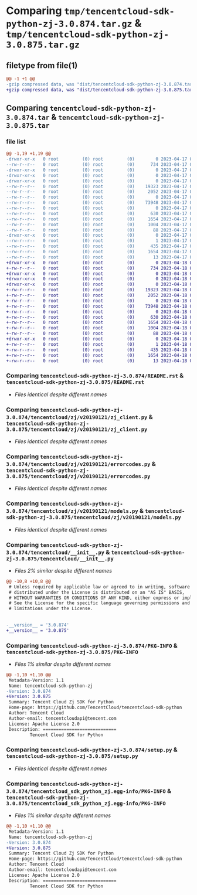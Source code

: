 # Comparing `tmp/tencentcloud-sdk-python-zj-3.0.874.tar.gz` & `tmp/tencentcloud-sdk-python-zj-3.0.875.tar.gz`

## filetype from file(1)

```diff
@@ -1 +1 @@
-gzip compressed data, was "dist/tencentcloud-sdk-python-zj-3.0.874.tar", last modified: Mon Apr 17 00:55:28 2023, max compression
+gzip compressed data, was "dist/tencentcloud-sdk-python-zj-3.0.875.tar", last modified: Tue Apr 18 01:08:31 2023, max compression
```

## Comparing `tencentcloud-sdk-python-zj-3.0.874.tar` & `tencentcloud-sdk-python-zj-3.0.875.tar`

### file list

```diff
@@ -1,19 +1,19 @@
-drwxr-xr-x   0 root         (0) root         (0)        0 2023-04-17 00:55:28.000000 tencentcloud-sdk-python-zj-3.0.874/
--rw-r--r--   0 root         (0) root         (0)      734 2023-04-17 00:55:28.000000 tencentcloud-sdk-python-zj-3.0.874/README.rst
-drwxr-xr-x   0 root         (0) root         (0)        0 2023-04-17 00:55:28.000000 tencentcloud-sdk-python-zj-3.0.874/tencentcloud/
-drwxr-xr-x   0 root         (0) root         (0)        0 2023-04-17 00:55:28.000000 tencentcloud-sdk-python-zj-3.0.874/tencentcloud/zj/
-drwxr-xr-x   0 root         (0) root         (0)        0 2023-04-17 00:55:28.000000 tencentcloud-sdk-python-zj-3.0.874/tencentcloud/zj/v20190121/
--rw-r--r--   0 root         (0) root         (0)    19323 2023-04-17 00:55:28.000000 tencentcloud-sdk-python-zj-3.0.874/tencentcloud/zj/v20190121/zj_client.py
--rw-r--r--   0 root         (0) root         (0)     2052 2023-04-17 00:55:28.000000 tencentcloud-sdk-python-zj-3.0.874/tencentcloud/zj/v20190121/errorcodes.py
--rw-r--r--   0 root         (0) root         (0)        0 2023-04-17 00:55:28.000000 tencentcloud-sdk-python-zj-3.0.874/tencentcloud/zj/v20190121/__init__.py
--rw-r--r--   0 root         (0) root         (0)    73948 2023-04-17 00:55:28.000000 tencentcloud-sdk-python-zj-3.0.874/tencentcloud/zj/v20190121/models.py
--rw-r--r--   0 root         (0) root         (0)        0 2023-04-17 00:55:28.000000 tencentcloud-sdk-python-zj-3.0.874/tencentcloud/zj/__init__.py
--rw-r--r--   0 root         (0) root         (0)      630 2023-04-17 00:55:28.000000 tencentcloud-sdk-python-zj-3.0.874/tencentcloud/__init__.py
--rw-r--r--   0 root         (0) root         (0)     1654 2023-04-17 00:55:28.000000 tencentcloud-sdk-python-zj-3.0.874/PKG-INFO
--rw-r--r--   0 root         (0) root         (0)     1004 2023-04-17 00:55:28.000000 tencentcloud-sdk-python-zj-3.0.874/setup.py
--rw-r--r--   0 root         (0) root         (0)       88 2023-04-17 00:55:28.000000 tencentcloud-sdk-python-zj-3.0.874/setup.cfg
-drwxr-xr-x   0 root         (0) root         (0)        0 2023-04-17 00:55:28.000000 tencentcloud-sdk-python-zj-3.0.874/tencentcloud_sdk_python_zj.egg-info/
--rw-r--r--   0 root         (0) root         (0)        1 2023-04-17 00:55:28.000000 tencentcloud-sdk-python-zj-3.0.874/tencentcloud_sdk_python_zj.egg-info/dependency_links.txt
--rw-r--r--   0 root         (0) root         (0)      435 2023-04-17 00:55:28.000000 tencentcloud-sdk-python-zj-3.0.874/tencentcloud_sdk_python_zj.egg-info/SOURCES.txt
--rw-r--r--   0 root         (0) root         (0)     1654 2023-04-17 00:55:28.000000 tencentcloud-sdk-python-zj-3.0.874/tencentcloud_sdk_python_zj.egg-info/PKG-INFO
--rw-r--r--   0 root         (0) root         (0)       13 2023-04-17 00:55:28.000000 tencentcloud-sdk-python-zj-3.0.874/tencentcloud_sdk_python_zj.egg-info/top_level.txt
+drwxr-xr-x   0 root         (0) root         (0)        0 2023-04-18 01:08:31.000000 tencentcloud-sdk-python-zj-3.0.875/
+-rw-r--r--   0 root         (0) root         (0)      734 2023-04-18 01:08:31.000000 tencentcloud-sdk-python-zj-3.0.875/README.rst
+drwxr-xr-x   0 root         (0) root         (0)        0 2023-04-18 01:08:31.000000 tencentcloud-sdk-python-zj-3.0.875/tencentcloud/
+drwxr-xr-x   0 root         (0) root         (0)        0 2023-04-18 01:08:31.000000 tencentcloud-sdk-python-zj-3.0.875/tencentcloud/zj/
+drwxr-xr-x   0 root         (0) root         (0)        0 2023-04-18 01:08:31.000000 tencentcloud-sdk-python-zj-3.0.875/tencentcloud/zj/v20190121/
+-rw-r--r--   0 root         (0) root         (0)    19323 2023-04-18 01:08:31.000000 tencentcloud-sdk-python-zj-3.0.875/tencentcloud/zj/v20190121/zj_client.py
+-rw-r--r--   0 root         (0) root         (0)     2052 2023-04-18 01:08:31.000000 tencentcloud-sdk-python-zj-3.0.875/tencentcloud/zj/v20190121/errorcodes.py
+-rw-r--r--   0 root         (0) root         (0)        0 2023-04-18 01:08:31.000000 tencentcloud-sdk-python-zj-3.0.875/tencentcloud/zj/v20190121/__init__.py
+-rw-r--r--   0 root         (0) root         (0)    73948 2023-04-18 01:08:31.000000 tencentcloud-sdk-python-zj-3.0.875/tencentcloud/zj/v20190121/models.py
+-rw-r--r--   0 root         (0) root         (0)        0 2023-04-18 01:08:31.000000 tencentcloud-sdk-python-zj-3.0.875/tencentcloud/zj/__init__.py
+-rw-r--r--   0 root         (0) root         (0)      630 2023-04-18 01:08:31.000000 tencentcloud-sdk-python-zj-3.0.875/tencentcloud/__init__.py
+-rw-r--r--   0 root         (0) root         (0)     1654 2023-04-18 01:08:31.000000 tencentcloud-sdk-python-zj-3.0.875/PKG-INFO
+-rw-r--r--   0 root         (0) root         (0)     1004 2023-04-18 01:08:31.000000 tencentcloud-sdk-python-zj-3.0.875/setup.py
+-rw-r--r--   0 root         (0) root         (0)       88 2023-04-18 01:08:31.000000 tencentcloud-sdk-python-zj-3.0.875/setup.cfg
+drwxr-xr-x   0 root         (0) root         (0)        0 2023-04-18 01:08:31.000000 tencentcloud-sdk-python-zj-3.0.875/tencentcloud_sdk_python_zj.egg-info/
+-rw-r--r--   0 root         (0) root         (0)        1 2023-04-18 01:08:31.000000 tencentcloud-sdk-python-zj-3.0.875/tencentcloud_sdk_python_zj.egg-info/dependency_links.txt
+-rw-r--r--   0 root         (0) root         (0)      435 2023-04-18 01:08:31.000000 tencentcloud-sdk-python-zj-3.0.875/tencentcloud_sdk_python_zj.egg-info/SOURCES.txt
+-rw-r--r--   0 root         (0) root         (0)     1654 2023-04-18 01:08:31.000000 tencentcloud-sdk-python-zj-3.0.875/tencentcloud_sdk_python_zj.egg-info/PKG-INFO
+-rw-r--r--   0 root         (0) root         (0)       13 2023-04-18 01:08:31.000000 tencentcloud-sdk-python-zj-3.0.875/tencentcloud_sdk_python_zj.egg-info/top_level.txt
```

### Comparing `tencentcloud-sdk-python-zj-3.0.874/README.rst` & `tencentcloud-sdk-python-zj-3.0.875/README.rst`

 * *Files identical despite different names*

### Comparing `tencentcloud-sdk-python-zj-3.0.874/tencentcloud/zj/v20190121/zj_client.py` & `tencentcloud-sdk-python-zj-3.0.875/tencentcloud/zj/v20190121/zj_client.py`

 * *Files identical despite different names*

### Comparing `tencentcloud-sdk-python-zj-3.0.874/tencentcloud/zj/v20190121/errorcodes.py` & `tencentcloud-sdk-python-zj-3.0.875/tencentcloud/zj/v20190121/errorcodes.py`

 * *Files identical despite different names*

### Comparing `tencentcloud-sdk-python-zj-3.0.874/tencentcloud/zj/v20190121/models.py` & `tencentcloud-sdk-python-zj-3.0.875/tencentcloud/zj/v20190121/models.py`

 * *Files identical despite different names*

### Comparing `tencentcloud-sdk-python-zj-3.0.874/tencentcloud/__init__.py` & `tencentcloud-sdk-python-zj-3.0.875/tencentcloud/__init__.py`

 * *Files 2% similar despite different names*

```diff
@@ -10,8 +10,8 @@
 # Unless required by applicable law or agreed to in writing, software
 # distributed under the License is distributed on an "AS IS" BASIS,
 # WITHOUT WARRANTIES OR CONDITIONS OF ANY KIND, either express or implied.
 # See the License for the specific language governing permissions and
 # limitations under the License.
 
 
-__version__ = '3.0.874'
+__version__ = '3.0.875'
```

### Comparing `tencentcloud-sdk-python-zj-3.0.874/PKG-INFO` & `tencentcloud-sdk-python-zj-3.0.875/PKG-INFO`

 * *Files 1% similar despite different names*

```diff
@@ -1,10 +1,10 @@
 Metadata-Version: 1.1
 Name: tencentcloud-sdk-python-zj
-Version: 3.0.874
+Version: 3.0.875
 Summary: Tencent Cloud Zj SDK for Python
 Home-page: https://github.com/TencentCloud/tencentcloud-sdk-python
 Author: Tencent Cloud
 Author-email: tencentcloudapi@tencent.com
 License: Apache License 2.0
 Description: ============================
         Tencent Cloud SDK for Python
```

### Comparing `tencentcloud-sdk-python-zj-3.0.874/setup.py` & `tencentcloud-sdk-python-zj-3.0.875/setup.py`

 * *Files identical despite different names*

### Comparing `tencentcloud-sdk-python-zj-3.0.874/tencentcloud_sdk_python_zj.egg-info/PKG-INFO` & `tencentcloud-sdk-python-zj-3.0.875/tencentcloud_sdk_python_zj.egg-info/PKG-INFO`

 * *Files 1% similar despite different names*

```diff
@@ -1,10 +1,10 @@
 Metadata-Version: 1.1
 Name: tencentcloud-sdk-python-zj
-Version: 3.0.874
+Version: 3.0.875
 Summary: Tencent Cloud Zj SDK for Python
 Home-page: https://github.com/TencentCloud/tencentcloud-sdk-python
 Author: Tencent Cloud
 Author-email: tencentcloudapi@tencent.com
 License: Apache License 2.0
 Description: ============================
         Tencent Cloud SDK for Python
```

